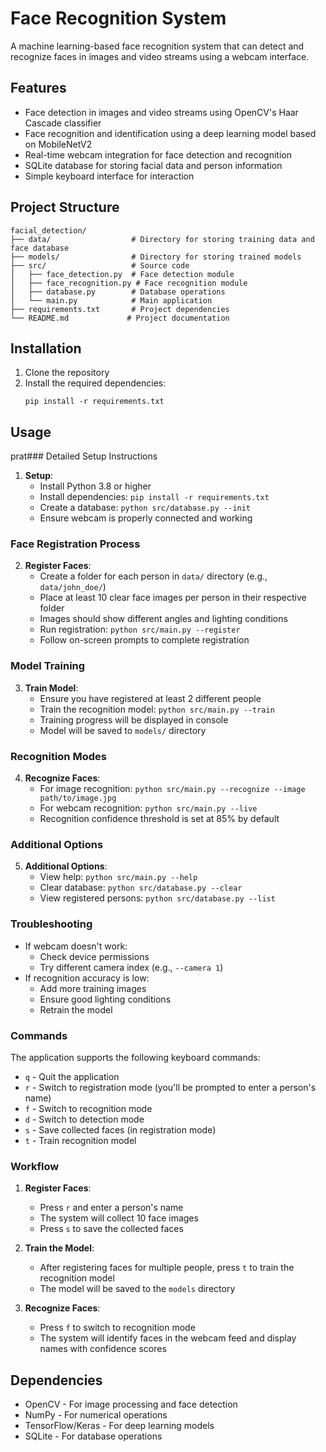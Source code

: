 # Face Recognition System

A machine learning-based face recognition system that can detect and recognize faces in images and video streams using a webcam interface.

## Features

- Face detection in images and video streams using OpenCV's Haar Cascade classifier
- Face recognition and identification using a deep learning model based on MobileNetV2
- Real-time webcam integration for face detection and recognition
- SQLite database for storing facial data and person information
- Simple keyboard interface for interaction

## Project Structure

```
facial_detection/
├── data/                  # Directory for storing training data and face database
├── models/                # Directory for storing trained models
├── src/                   # Source code
│   ├── face_detection.py  # Face detection module
│   ├── face_recognition.py # Face recognition module
│   ├── database.py        # Database operations
│   └── main.py            # Main application
├── requirements.txt       # Project dependencies
└── README.md             # Project documentation
```

## Installation

1. Clone the repository
2. Install the required dependencies:
   ```
   pip install -r requirements.txt
   ```

## Usage

prat### Detailed Setup Instructions
1. **Setup**:
   - Install Python 3.8 or higher
   - Install dependencies: `pip install -r requirements.txt`
   - Create a database: `python src/database.py --init`
   - Ensure webcam is properly connected and working

### Face Registration Process
2. **Register Faces**:
   - Create a folder for each person in `data/` directory (e.g., `data/john_doe/`)
   - Place at least 10 clear face images per person in their respective folder
   - Images should show different angles and lighting conditions
   - Run registration: `python src/main.py --register`
   - Follow on-screen prompts to complete registration

### Model Training
3. **Train Model**:
   - Ensure you have registered at least 2 different people
   - Train the recognition model: `python src/main.py --train`
   - Training progress will be displayed in console
   - Model will be saved to `models/` directory

### Recognition Modes
4. **Recognize Faces**:
   - For image recognition: `python src/main.py --recognize --image path/to/image.jpg`
   - For webcam recognition: `python src/main.py --live`
   - Recognition confidence threshold is set at 85% by default

### Additional Options
5. **Additional Options**:
   - View help: `python src/main.py --help`
   - Clear database: `python src/database.py --clear`
   - View registered persons: `python src/database.py --list`

### Troubleshooting
- If webcam doesn't work:
  - Check device permissions
  - Try different camera index (e.g., `--camera 1`)
- If recognition accuracy is low:
  - Add more training images
  - Ensure good lighting conditions
  - Retrain the model

### Commands

The application supports the following keyboard commands:

- `q` - Quit the application
- `r` - Switch to registration mode (you'll be prompted to enter a person's name)
- `f` - Switch to recognition mode
- `d` - Switch to detection mode
- `s` - Save collected faces (in registration mode)
- `t` - Train recognition model

### Workflow

1. **Register Faces**:
   - Press `r` and enter a person's name
   - The system will collect 10 face images
   - Press `s` to save the collected faces

2. **Train the Model**:
   - After registering faces for multiple people, press `t` to train the recognition model
   - The model will be saved to the `models` directory

3. **Recognize Faces**:
   - Press `f` to switch to recognition mode
   - The system will identify faces in the webcam feed and display names with confidence scores

## Dependencies

- OpenCV - For image processing and face detection
- NumPy - For numerical operations
- TensorFlow/Keras - For deep learning models
- SQLite - For database operations